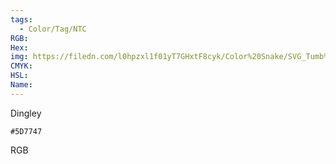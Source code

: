 ```yaml
---
tags:
  - Color/Tag/NTC
RGB:
Hex:
img: https://filedn.com/l0hpzxl1f01yT7GHxtF8cyk/Color%20Snake/SVG_Tumb%20Mass%20No%20Name/5D7747.svg
CMYK:
HSL:
Name:
---
```

Dingley
```palette
#5D7747
```
RGB
